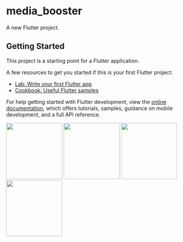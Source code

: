 # media_booster

A new Flutter project.

## Getting Started

This project is a starting point for a Flutter application.

A few resources to get you started if this is your first Flutter project:

- [Lab: Write your first Flutter app](https://docs.flutter.dev/get-started/codelab)
- [Cookbook: Useful Flutter samples](https://docs.flutter.dev/cookbook)

For help getting started with Flutter development, view the
[online documentation](https://docs.flutter.dev/), which offers tutorials,
samples, guidance on mobile development, and a full API reference.
<p>
  <img src="https://github.com/kansarakeval/media_booster/assets/119046853/37f3e347-4092-48cd-a983-cf451eb082f2" hight="500" width="150">
  <img src="https://github.com/kansarakeval/media_booster/assets/119046853/590a8e72-4fb9-4944-9792-9e84e683f2b4" hight="500" width="150">
  <img src="https://github.com/kansarakeval/media_booster/assets/119046853/8dfbd0e3-2c83-4de8-bc93-14a9256b7875" hight="500" width="150">
  <img src="https://github.com/kansarakeval/media_booster/assets/119046853/8ebfdf6d-12fb-45ae-b8e1-196ddec8975e" hight="500" width="150">
</p>
